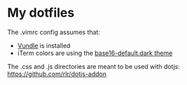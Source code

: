 # My dotfiles

The .vimrc config assumes that:

- [Vundle](https://github.com/gmarik/Vundle.vim) is installed
- iTerm colors are using the [base16-default.dark theme](https://github.com/chriskempson/base16-iterm2)

The .css and .js directories are meant to be used with dotjs: https://github.com/rlr/dotjs-addon
